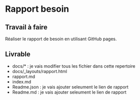 #  Rapport besoin

## Travail à faire 
Réaliser le rapport de besoin en utilisant GitHub pages.

## Livrable
- docs/* : je vais modifier tous les fichier dans cette repertoire
- docs/_layouts/rapport.html
- rapport.md
- index.md
- Readme.json : je vais ajouter seleument le lien de rapport
- Readme.md  : je vais ajouter seleument le lien de rapport